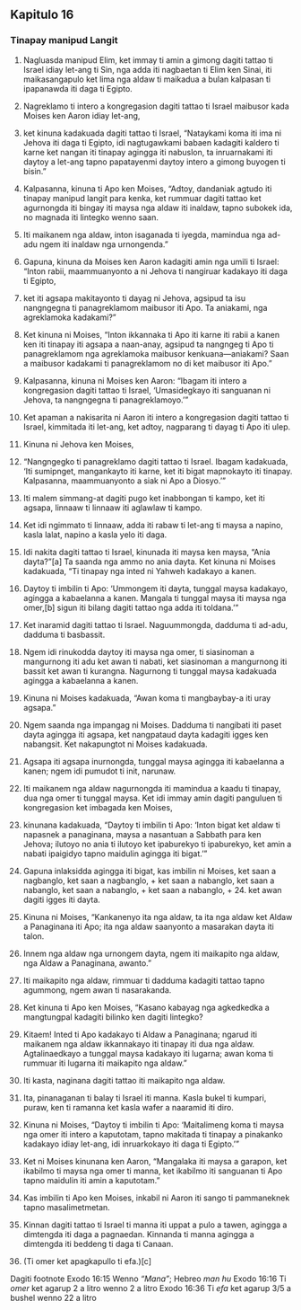 Kapitulo 16
-----------

### Tinapay manipud Langit

1. Nagluasda manipud Elim, ket immay ti amin a gimong dagiti tattao ti Israel idiay let-ang ti Sin, nga adda iti nagbaetan ti Elim ken Sinai, iti maikasangapulo ket lima nga aldaw ti maikadua a bulan kalpasan ti ipapanawda iti daga ti Egipto.
2. Nagreklamo ti intero a kongregasion dagiti tattao ti Israel maibusor kada Moises ken Aaron idiay let-ang,
3. ket kinuna kadakuada dagiti tattao ti Israel, “Nataykami koma iti ima ni Jehova iti daga ti Egipto, idi nagtugawkami babaen kadagiti kaldero ti karne ket nangan iti tinapay agingga iti nabuslon, ta inruarnakami iti daytoy a let-ang tapno papatayenmi daytoy intero a gimong buyogen ti bisin.”

4. Kalpasanna, kinuna ti Apo ken Moises, “Adtoy, dandaniak agtudo iti tinapay manipud langit para kenka, ket rummuar dagiti tattao ket agurnongda iti bingay iti maysa nga aldaw iti inaldaw, tapno subokek ida, no magnada iti lintegko wenno saan.
5. Iti maikanem nga aldaw, inton isaganada ti iyegda, mamindua nga ad-adu ngem iti inaldaw nga urnongenda.”
6. Gapuna, kinuna da Moises ken Aaron kadagiti amin nga umili ti Israel: “Inton rabii, maammuanyonto a ni Jehova ti nangiruar kadakayo iti daga ti Egipto,
7. ket iti agsapa makitayonto ti dayag ni Jehova, agsipud ta isu nangngegna ti panagreklamom maibusor iti Apo. Ta aniakami, nga agreklamoka kadakami?”
8. Ket kinuna ni Moises, “Inton ikkannaka ti Apo iti karne iti rabii a kanen ken iti tinapay iti agsapa a naan-anay, agsipud ta nangngeg ti Apo ti panagreklamom nga agreklamoka maibusor kenkuana—aniakami? Saan a maibusor kadakami ti panagreklamom no di ket maibusor iti Apo.”

9. Kalpasanna, kinuna ni Moises ken Aaron: “Ibagam iti intero a kongregasion dagiti tattao ti Israel, ‘Umasidegkayo iti sanguanan ni Jehova, ta nangngegna ti panagreklamoyo.’”
10. Ket apaman a nakisarita ni Aaron iti intero a kongregasion dagiti tattao ti Israel, kimmitada iti let-ang, ket adtoy, nagparang ti dayag ti Apo iti ulep.
11. Kinuna ni Jehova ken Moises,
12. “Nangngegko ti panagreklamo dagiti tattao ti Israel. Ibagam kadakuada, ‘Iti sumipnget, mangankayto iti karne, ket iti bigat mapnokayto iti tinapay. Kalpasanna, maammuanyonto a siak ni Apo a Diosyo.’”

13. Iti malem simmang-at dagiti pugo ket inabbongan ti kampo, ket iti agsapa, linnaaw ti linnaaw iti aglawlaw ti kampo.
14. Ket idi ngimmato ti linnaaw, adda iti rabaw ti let-ang ti maysa a napino, kasla lalat, napino a kasla yelo iti daga.
15. Idi nakita dagiti tattao ti Israel, kinunada iti maysa ken maysa, “Ania dayta?”[a] Ta saanda nga ammo no ania dayta. Ket kinuna ni Moises kadakuada, “Ti tinapay nga inted ni Yahweh kadakayo a kanen.
16. Daytoy ti imbilin ti Apo: ‘Ummongem iti dayta, tunggal maysa kadakayo, agingga a kabaelanna a kanen. Mangala ti tunggal maysa iti maysa nga omer,[b] sigun iti bilang dagiti tattao nga adda iti toldana.’”
17. Ket inaramid dagiti tattao ti Israel. Naguummongda, dadduma ti ad-adu, dadduma ti basbassit.
18. Ngem idi rinukodda daytoy iti maysa nga omer, ti siasinoman a mangurnong iti adu ket awan ti nabati, ket siasinoman a mangurnong iti bassit ket awan ti kurangna. Nagurnong ti tunggal maysa kadakuada agingga a kabaelanna a kanen.
19. Kinuna ni Moises kadakuada, “Awan koma ti mangbaybay-a iti uray agsapa.”
20. Ngem saanda nga impangag ni Moises. Dadduma ti nangibati iti paset dayta agingga iti agsapa, ket nangpataud dayta kadagiti igges ken nabangsit. Ket nakapungtot ni Moises kadakuada.
21. Agsapa iti agsapa inurnongda, tunggal maysa agingga iti kabaelanna a kanen; ngem idi pumudot ti init, narunaw.

22. Iti maikanem nga aldaw nagurnongda iti mamindua a kaadu ti tinapay, dua nga omer ti tunggal maysa. Ket idi immay amin dagiti panguluen ti kongregasion ket imbagada ken Moises,
23. kinunana kadakuada, “Daytoy ti imbilin ti Apo: ‘Inton bigat ket aldaw ti napasnek a panaginana, maysa a nasantuan a Sabbath para ken Jehova; ilutoyo no ania ti ilutoyo ket ipaburekyo ti ipaburekyo, ket amin a nabati ipaigidyo tapno maidulin agingga iti bigat.’”
24. Gapuna inlaksidda agingga iti bigat, kas imbilin ni Moises, ket saan a nagbanglo, ket saan a nagbanglo, + ket saan a nabanglo, ket saan a nabanglo, ket saan a nabanglo, + ket saan a nabanglo, + 24. ket awan dagiti igges iti dayta.
25. Kinuna ni Moises, “Kankanenyo ita nga aldaw, ta ita nga aldaw ket Aldaw a Panaginana iti Apo; ita nga aldaw saanyonto a masarakan dayta iti talon.
26. Innem nga aldaw nga urnongem dayta, ngem iti maikapito nga aldaw, nga Aldaw a Panaginana, awanto.”

27. Iti maikapito nga aldaw, rimmuar ti dadduma kadagiti tattao tapno agummong, ngem awan ti nasarakanda.
28. Ket kinuna ti Apo ken Moises, “Kasano kabayag nga agkedkedka a mangtungpal kadagiti bilinko ken dagiti lintegko?
29. Kitaem! Inted ti Apo kadakayo ti Aldaw a Panaginana; ngarud iti maikanem nga aldaw ikkannakayo iti tinapay iti dua nga aldaw. Agtalinaedkayo a tunggal maysa kadakayo iti lugarna; awan koma ti rummuar iti lugarna iti maikapito nga aldaw.”
30. Iti kasta, naginana dagiti tattao iti maikapito nga aldaw.

31. Ita, pinanaganan ti balay ti Israel iti manna. Kasla bukel ti kumpari, puraw, ken ti ramanna ket kasla wafer a naaramid iti diro.
32. Kinuna ni Moises, “Daytoy ti imbilin ti Apo: ‘Maitalimeng koma ti maysa nga omer iti intero a kaputotam, tapno makitada ti tinapay a pinakanko kadakayo idiay let-ang, idi inruarkokayo iti daga ti Egipto.’”
33. Ket ni Moises kinunana ken Aaron, “Mangalaka iti maysa a garapon, ket ikabilmo ti maysa nga omer ti manna, ket ikabilmo iti sanguanan ti Apo tapno maidulin iti amin a kaputotam.”
34. Kas imbilin ti Apo ken Moises, inkabil ni Aaron iti sango ti pammaneknek tapno masalimetmetan.
35. Kinnan dagiti tattao ti Israel ti manna iti uppat a pulo a tawen, agingga a dimtengda iti daga a pagnaedan. Kinnanda ti manna agingga a dimtengda iti beddeng ti daga ti Canaan.
36. (Ti omer ket apagkapullo ti efa.)[c]

Dagiti footnote
Exodo 16:15 Wenno *“Mana”*; Hebreo *man hu*
Exodo 16:16 Ti *omer* ket agarup 2 a litro wenno 2 a litro
Exodo 16:36 Ti *efa* ket agarup 3/5 a bushel wenno 22 a litro